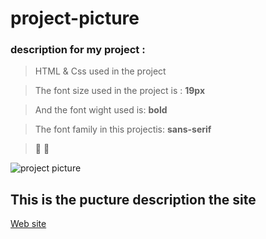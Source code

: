 # project-picture

### description for my project :

>  HTML & Css used in the project

>  The font size used in the project is : **19px**
  
>  And the font wight used is: **bold**

> The font family in this projectis: **sans-serif**

> :anger:	:100:	
 
 ![project picture](https://image.freepik.com/free-vector/group-people-illustration-set_52683-33806.jpg)
 
  ## This is the pucture description the site
 
[Web site](https://hassanalghandourabuali.github.io/project-picture/)
